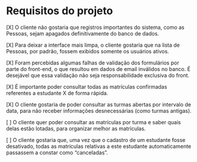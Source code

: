 # Requisitos do projeto

[X] O cliente não gostaria que registros importantes do sistema, como as Pessoas, sejam apagados definitivamente do banco de dados.

[X] Para deixar a interface mais limpa, o cliente gostaria que na lista de Pessoas, por padrão, fossem exibidos somente os usuários ativos.

[X] Foram percebidas algumas falhas de validação dos formulários por parte do front-end, o que resultou em dados de email inválidos no banco. É desejável que essa validação não seja responsabilidade exclusiva do front.

[X] É importante poder consultar todas as matrículas confirmadas referentes a estudante X de forma rápida.

[X] O cliente gostaria de poder consultar as turmas abertas por intervalo de data, para não receber informações desnecessárias (como turmas antigas).

[ ] O cliente quer poder consultar as matrículas por turma e saber quais delas estão lotadas, para organizar melhor as matrículas.

[ ] O cliente gostaria que, uma vez que o cadastro de um estudante fosse desativado, todas as matrículas relativas a este estudante automaticamente passassem a constar como “canceladas”.
